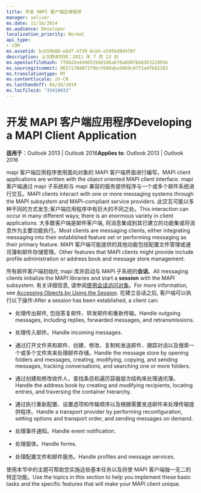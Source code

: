 ```yaml
---
title: 开发 MAPI 客户端应用程序
manager: soliver
ms.date: 11/16/2014
ms.audience: Developer
localization_priority: Normal
api_type:
- COM
ms.assetid: bcb59b08-e6d7-4739-8cb5-e545bd0d478f
description: 上次修改时间：2011 年 7 月 23 日
ms.openlocfilehash: 7f66d2e4d46519dd186a676a0d0fbb836322893b
ms.sourcegitcommit: 8657170d071f9bcf680aba50b9c07f2a4fb82283
ms.translationtype: MT
ms.contentlocale: zh-CN
ms.lasthandoff: 04/28/2019
ms.locfileid: "33410033"
---
```

# <a name="developing-a-mapi-client-application"></a><span data-ttu-id="603a1-103">开发 MAPI 客户端应用程序</span><span class="sxs-lookup"><span data-stu-id="603a1-103">Developing a MAPI Client Application</span></span>

  
  
<span data-ttu-id="603a1-104">**适用于**：Outlook 2013 | Outlook 2016</span><span class="sxs-lookup"><span data-stu-id="603a1-104">**Applies to**: Outlook 2013 | Outlook 2016</span></span> 
  
<span data-ttu-id="603a1-105">mapi 客户端应用程序使用面向对象的 MAPI 客户端界面进行编写。</span><span class="sxs-lookup"><span data-stu-id="603a1-105">MAPI client applications are written with the object oriented MAPI client interface.</span></span> <span data-ttu-id="603a1-106">mapi 客户端通过 mapi 子系统和与 mapi 兼容的服务提供程序与一个或多个邮件系统进行交互。</span><span class="sxs-lookup"><span data-stu-id="603a1-106">MAPI clients interact with one or more messaging systems through the MAPI subsystem and MAPI-compliant service providers.</span></span> <span data-ttu-id="603a1-107">此交互可能以多种不同的方式发生;客户端应用程序中有巨大的不同之处。</span><span class="sxs-lookup"><span data-stu-id="603a1-107">This interaction can occur in many different ways; there is an enormous variety in client applications.</span></span> <span data-ttu-id="603a1-108">大多数客户端是邮件客户端, 将消息集成到其已建立的功能集或将消息作为主要功能执行。</span><span class="sxs-lookup"><span data-stu-id="603a1-108">Most clients are messaging clients, either integrating messaging into their established feature set or performing messaging as their primary feature.</span></span> <span data-ttu-id="603a1-109">MAPI 客户端可能提供的其他功能包括配置文件管理或通讯簿和邮件存储管理。</span><span class="sxs-lookup"><span data-stu-id="603a1-109">Other features that MAPI clients might provide include profile administration or address book and message store management.</span></span>
  
<span data-ttu-id="603a1-110">所有邮件客户端初始化 mapi 库并启动与 MAPI 子系统的**会话**。</span><span class="sxs-lookup"><span data-stu-id="603a1-110">All messaging clients initialize the MAPI libraries and start a **session** with the MAPI subsystem.</span></span> <span data-ttu-id="603a1-111">有关详细信息, 请参阅[使用会话访问对象](accessing-objects-by-using-the-session.md)。</span><span class="sxs-lookup"><span data-stu-id="603a1-111">For more information, see [Accessing Objects by Using the Session](accessing-objects-by-using-the-session.md).</span></span> <span data-ttu-id="603a1-112">在建立会话之后, 客户端可以执行以下操作:</span><span class="sxs-lookup"><span data-stu-id="603a1-112">After a session has been established, a client can:</span></span>
  
- <span data-ttu-id="603a1-113">处理传出邮件, 包括答复邮件、转发邮件和重新传输。</span><span class="sxs-lookup"><span data-stu-id="603a1-113">Handle outgoing messages, including replies, forwarded messages, and retransmissions.</span></span>
    
- <span data-ttu-id="603a1-114">处理传入邮件。</span><span class="sxs-lookup"><span data-stu-id="603a1-114">Handle incoming messages.</span></span>
    
- <span data-ttu-id="603a1-115">通过打开文件夹和邮件、创建、修改、复制和发送邮件、跟踪对话以及搜索一个或多个文件夹来处理邮件存储。</span><span class="sxs-lookup"><span data-stu-id="603a1-115">Handle the message store by opening folders and messages, creating, modifying, copying, and sending messages, tracking conversations, and searching one or more folders.</span></span>
    
- <span data-ttu-id="603a1-116">通过创建和修改收件人、查找条目和遍历容器层次结构来处理通讯簿。</span><span class="sxs-lookup"><span data-stu-id="603a1-116">Handle the address book by creating and modifying recipients, locating entries, and traversing the container hierarchy.</span></span>
    
- <span data-ttu-id="603a1-117">通过执行重新配置、设置选项和传输顺序以及根据需要发送邮件来处理传输提供程序。</span><span class="sxs-lookup"><span data-stu-id="603a1-117">Handle a transport provider by performing reconfiguration, setting options and transport order, and sending messages on demand.</span></span>
    
- <span data-ttu-id="603a1-118">处理事件通知。</span><span class="sxs-lookup"><span data-stu-id="603a1-118">Handle event notification.</span></span>
    
- <span data-ttu-id="603a1-119">处理窗体。</span><span class="sxs-lookup"><span data-stu-id="603a1-119">Handle forms.</span></span>
    
- <span data-ttu-id="603a1-120">处理配置文件和邮件服务。</span><span class="sxs-lookup"><span data-stu-id="603a1-120">Handle profiles and message services.</span></span>
    
<span data-ttu-id="603a1-121">使用本节中的主题可帮助您实施这些基本任务以及将使 MAPI 客户端独一无二的特定功能。</span><span class="sxs-lookup"><span data-stu-id="603a1-121">Use the topics in this section to help you implement these basic tasks and the specific features that will make your MAPI client unique.</span></span>
  

